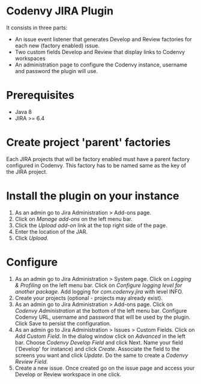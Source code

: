 # Codenvy JIRA Plugin
It consists in three parts:
* An issue event listener that generates Develop and Review factories for each new (factory enabled) issue.
* Two custom fields Develop and Review that display links to Codenvy workspaces
* An administration page to configure the Codenvy instance, username and password the plugin will use.

# Prerequisites
- Java 8
- JIRA >= 6.4

# Create project 'parent' factories
Each JIRA projects that will be factory enabled must have a parent factory configured in Codenvy.
This factory has to be named same as the key of the JIRA project.

# Install the plugin on your instance
1. As an admin go to Jira Administration > Add-ons page.
2. Click on _Manage add-ons_ on the left menu bar.
3. Click the _Upload add-on_ link at the top right side of the page.
4. Enter the location of the JAR.
5. Click _Upload_.

# Configure
1. As an admin go to Jira Administration > System page.
   Click on _Logging & Profiling_ on the left menu bar.
   Click on _Configure logging level for another package_.
   Add logging for _com.codenvy.jira_ with level INFO.
2. Create your projects (optional - projects may already exist).
3. As an admin go to Jira Administration > Add-ons page.
   Click on _Codenvy Administration_ at the bottom of the left menu bar.
   Configure Codenvy URL, username and password that will be used by the plugin.
   Click Save to persist the configuration.
4. As an admin go to Jira Administration > Issues > Custom Fields.
   Click on _Add Custom Field_.
   In the dialog window click on _Advanced_ in the left bar.
   Choose _Codenvy Develop Field_ and click Next.
   Name your field ('Develop' for instance) and click _Create_.
   Associate the field to the screens you want and click _Update_.
   Do the same to create a _Codenvy Review Field_.
5. Create a new issue.
   Once created go on the issue page and access your Develop or Review workspace in one click.